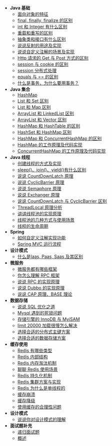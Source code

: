 * **Java 基础**
  * [面向对象的特征](interview/面向对象的特征.md)
  * [final, finally, finalize 的区别](interview/final-finally-finalize-的区别.md)
  * [int 和 Integer 有什么区别](interview/int-和-Integer-有什么区别.md)
  * [重载和重写的区别](interview/重载和重写的区别.md)
  * [抽象类和接口有什么区别](interview/抽象类和接口有什么区别.md)
  * [说说反射的用途及实现](interview/说说反射的用途及实现.md)
  * [说说自定义注解的场景及实现](interview/说说自定义注解的场景及实现.md)
  * [Http 请求的 Get 与 Post 方式的区别](interview/Http-请求的-Get-与-Post-方式的区别.md)
  * [session 与 cookie 的区别](interview/session-与-cookie-的区别.md)
  * [session 分布式处理](interview/session-分布式处理.md)
  * [equals 与 == 的区别](interview/equals-与-==-的区别.md)
  * [什么是事务，为什么要用事务？](interview/什么是事务-为什么要用事务.md)
* **Java 集合**
  * [HashMap](interview/HashMap.md)
  * [List 和 Set 区别](interview/List-和-Set-区别.md)
  * [List 和 Map 区别](interview/List-和-Map-区别.md)
  * [ArrayList 和 LinkedList 区别](interview/ArrayList-和-LinkedList-区别.md)
  * [ArrayList 和 Vector 区别](interview/ArrayList-和-Vector-区别.md)
  * [HashMap 和 HashTable 的区别](interview/HashMap-和-HashTable-的区别.md)
  * [HashSet 和 HashMap 区别](interview/HashSet-和-HashMap-区别.md)
  * [HashMap 和 ConcurrentHashMap 的区别](interview/HashMap-和-ConcurrentHashMap-的区别.md)
  * [HashMap 的工作原理及代码实现](interview/HashMap-的工作原理及代码实现.md)
  * [ConcurrentHashMap 的工作原理及代码实现](interview/ConcurrentHashMap-的工作原理及代码实现.md)
* **Java 线程**
  * [创建线程的方式及实现](interview/创建线程的方式及实现.md)
  * [sleep()、join()、yield()有什么区别](interview/sleep()-join()-yield()有什么区别.md)
  * [说说 CountDownLatch 原理](interview/说说-CountDownLatch-原理.md)
  * [说说 CyclicBarrier 原理](interview/说说-CyclicBarrier-原理.md)
  * [说说 Semaphore 原理](interview/说说-Semaphore-原理.md)
  * [说说 Exchanger 原理](interview/说说-Exchanger-原理.md)
  * [说说 CountDownLatch 与 CyclicBarrier 区别](interview/说说-CountDownLatch-与-CyclicBarrier-区别.md)
  * [ThreadLocal 原理分析](interview/ThreadLocal-原理分析.md)
  * [讲讲线程池的实现原理](interview/讲讲线程池的实现原理.md)
  * [线程池的几种方式与使用场景](interview/线程池的几种方式与使用场景.md)
  * [线程的生命周期](interview/线程的生命周期.md)
* **Spring**
  - [如何自定义注解实现功能](interview/如何自定义注解实现功能.md)
  - [Spring MVC 运行流程](interview/Spring-MVC-运行流程.md)
* **设计模式**
  * [什么是Iaas, Paas, Saas 及其区别](interview/什么是Iaas-Paas-Saas-及其区别.md)
* **微服务**
  * [微服务都有哪些框架](interview/微服务都有哪些框架.md)
  * [你怎么理解 RPC 框架](interview/你怎么理解-RPC-框架.md)
  * [说说 RPC 的实现原理](interview/说说-RPC-的实现原理.md)
  * [说说 Dubbo 的实现原理](interview/说说-Dubbo-的实现原理.md)
  * [说说 CAP 原理、BASE 理论](interview/说说-CAP-原理、-BASE-理论.md)
* **数据存储**
  * [说说 SQL 优化之道](interview/说说-SQL-优化之道.md)
  * [Mysql 遇到的死锁问题](interview/Mysql-遇到的死锁问题.md)
  * [存储引擎的 InnoDB 与 MyiSAM](interview/存储引擎的-InnoDB-与-MyiSAM.md)
  * [limit 20000 加载很慢怎么解决](interview/limit-20000-加载很慢怎么解决.md)
  * [选择合适的分布式主键方案](interview/选择合适的分布式主键方案.md)
  * [选择合适的数据存储方案](interview/选择合适的数据存储方案.md)
* **缓存使用**
  * [Redis 有哪些类型](interview/Redis-有哪些类型.md)
  * [Redis 内部结构](interview/Redis-内部结构.md)
  * [Redis 内存淘汰机制](interview/Redis-内存淘汰机制.md)
  * [聊聊 Redis 使用场景](interview/聊聊-Redis-使用场景.md)
  * [Redis 持久化机制](interview/Redis-持久化机制.md)
  * [Redis 集群方案与实现](interview/Redis-集群方案与实现.md)
  * [Redis 为什么是单线程的](interview/Redis-为什么是单线程的.md)
  * [缓存崩溃](interview/缓存崩溃.md)
  * [缓存降级](interview/缓存降级.md)
  * [使用缓存的合理性问题](interview/使用缓存的合理性问题.md)
* **设计模式**
  * [说说你对设计模式的理解](interview/说说你对设计模式的理解.md)
* **面试题补充**
  * [递归面试题](interview/递归.md)
  * [概述](interview/补充.md)